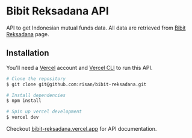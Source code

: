 # Bibit Reksadana API

API to get Indonesian mutual funds data. All data are retrieved from [Bibit Reksadana](https://bibit.id/reksadana.html) page.

## Installation

You'll need a [Vercel](https://vercel.com/home) account and [Vercel CLI](https://vercel.com/download) to run this API.

```bash
# Clone the repository
$ git clone git@github.com:risan/bibit-reksadana.git

# Install dependencies
$ npm install

# Spin up vercel development
$ vercel dev
```

Checkout [bibit-reksadana.vercel.app](https://bibit-reksadana.vercel.app/) for API documentation.